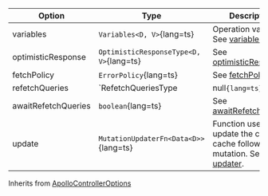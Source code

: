 | Option | Type | Description |
| ------ | ---- | ----------- |
| variables           | `Variables<D, V>`{lang=ts}               | Operation variables. See [variables](/api/core/interfaces/mutation/#variables). |
| optimisticResponse  | `OptimisticResponseType<D, V>`{lang=ts}  | See [optimisticResponse](/api/core/interfaces/mutation/#optimisticresponse) |
| fetchPolicy         | `ErrorPolicy`{lang=ts}                   | See [fetchPolicy](/api/core/interfaces/mutation/#fetchpolicy) |
| refetchQueries      | `RefetchQueriesType<D> | null`{lang=ts}` | See [refetchQueries](/api/core/interfaces/mutation/#refetchqueries) | |
| awaitRefetchQueries | `boolean`{lang=ts}                       | See [awaitRefetchQueries](/api/core/interfaces/mutation/#awaitrefetchqueries) |
| update              | `MutationUpdaterFn<Data<D>>`{lang=ts}    | Function used to update the client cache following the mutation. See [updater](/api/core/interfaces/mutation/#updater). |

Inherits from [ApolloControllerOptions](/api/core/controllers/controller#options)
